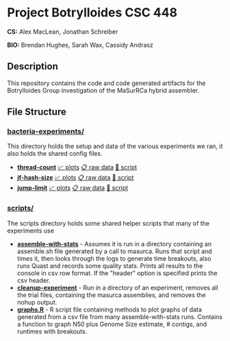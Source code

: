 # Project Botrylloides CSC 448

**CS:** Alex MacLean, Jonathan Schreiber

**BIO:** Brendan Hughes, Sarah Wax, Cassidy Andrasz

## Description

This repository contains the code and code generated artifacts for the Botrylloides Group investigation of the MaSurRCa hybrid assembler.

## File Structure

### [bacteria-experiments/](bacteria-experiments/)

This directory holds the setup and data of the various experiments we ran, it also holds the shared
config files.

- **[thread-count](bacteria-experiments/thread-count)** [:chart_with_upwards_trend: plots](bacteria-experiments/thread-count/Rplots.pdf) [:clipboard: raw data](bacteria-experiments/thread-count/data-11-8-2.csv) [:page_with_curl: script](bacteria-experiments/thread-count/run-experiment)
- **[jf-hash-size](bacteria-experiments/jf-hash-size)**
  [:chart_with_upwards_trend: plots](bacteria-experiments/jf-hash-size/Rplots.pdf)
  [:clipboard: raw data](bacteria-experiments/jf-hash-size/data-11-9.csv)
  [:page_with_curl: script](bacteria-experiments/jf-hash-size/run-experiment)
- **[jump-limit](bacteria-experiments/jump-limit)** [:chart_with_upwards_trend: plots](bacteria-experiments/jump-limit/Rplots.pdf) [:clipboard: raw data](bacteria-experiments/jump-limit/data-11-10.csv) [:page_with_curl: script](bacteria-experiments/jump-limit/run-experiment)


### [scripts/](/scripts)

The scripts directory holds some shared helper scripts that many of the experiments use

- **[assemble-with-stats](/scripts/assemble-with-stats)** - Assumes it is run in a directory containing an assemble.sh file generated by a call to masurca. Runs that script and times it, then looks through the logs to generate time breakouts, also runs Quast and records some quality stats. Prints all results to the console in csv row format. If the "header" option is specified prints the csv header.
- **[cleanup-experiment](/scripts/cleanup-experiment)** - Run in a directory of an experiment, removes all the trial files, containing the masurca assemblies, and removes the nohup output.
- **[graphs.R](/scripts/graphs.R)** - R script file containing methods to plot graphs of data generated from a csv file from many assemble-with-stats runs. Contains a function to graph N50 plus Genome Size estimate, # contigs, and runtimes with breakouts.
